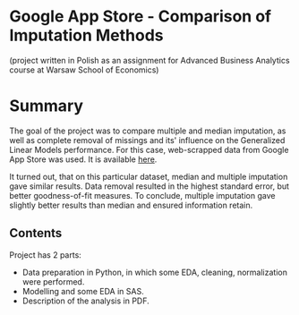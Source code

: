 # Google App Store - Comparison of Imputation Methods
(project written in Polish as an assignment for Advanced Business Analytics course at Warsaw School of Economics)

# Summary
The goal of the project was to compare multiple and median imputation, as well as complete removal of missings and its' influence on
the Generalized Linear Models performance. For this case, web-scrapped data from Google App Store was used. It is available [here](https://www.kaggle.com/lava18/google-play-store-apps).

It turned out, that on this particular dataset, median and multiple imputation gave similar results. Data removal resulted in the highest
standard error, but better goodness-of-fit measures. To conclude, multiple imputation gave slightly better results than median
and ensured information retain.


## Contents
Project has 2 parts:

* Data preparation in Python, in which some EDA, cleaning, normalization were performed.
* Modelling and some EDA in SAS.
* Description of the analysis in PDF.